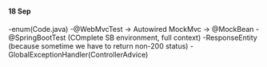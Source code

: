 ###

#### 18 Sep

-enum(Code.java)
-@WebMvcTest -> Autowired MockMvc -> @MockBean
-@SpringBootTest (COmplete SB environment, full context)
-ResponseEntity (because sometime we have to return non-200 status)
-GlobalExceptionHandler(ControllerAdvice)
